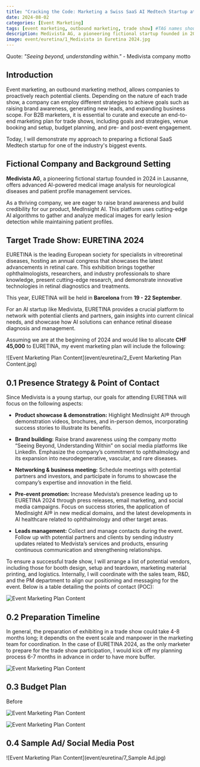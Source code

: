 ```yaml
---
title: "Cracking the Code: Marketing a Swiss SaaS AI Medtech Startup at Global Trade Shows"
date: 2024-08-02
categories: [Event Marketing]
tags: [event marketing, outbound marketing, trade show] #TAG names should always be lowercase
description: Medivista AG, a pioneering fictional startup founded in 2024 in Lausanne, specializes in cutting-edge AI-powered medical image analysis and patient profile management services. As a B2B Event Manager, I will showcase my strategies at EURETINA 2024 to amplify our presence in the ophthalmology sector. This blog details our meticulous event marketing plan to ensure a powerful impact.
image: event/euretina/1_Medivista in Euretina 2024.jpg
---
```


Quote: *"Seeing beyond, understanding within."* - Medivista company motto

## Introduction

Event marketing, an outbound marketing method, allows companies to proactively reach potential clients. Depending on the nature of each trade show, a company can employ different strategies to achieve goals such as raising brand awareness, generating new leads, and expanding business scope. For B2B marketers, it is essential to curate and execute an end-to-end marketing plan for trade shows, including goals and strategies, venue booking and setup, budget planning, and pre- and post-event engagement.

Today, I will demonstrate my approach to preparing a fictional SaaS Medtech startup for one of the industry's biggest events.

## Fictional Company and Background Setting


**Medivista AG**, a pioneering fictional startup founded in 2024 in Lausanne, offers advanced AI-powered medical image analysis for neurological diseases and patient profile management services.

As a thriving company, we are eager to raise brand awareness and build credibility for our product, MedInsight AI. This platform uses cutting-edge AI algorithms to gather and analyze medical images for early lesion detection while maintaining patient profiles.

## Target Trade Show: EURETINA 2024

EURETINA is the leading European society for specialists in vitreoretinal diseases, hosting an annual congress that showcases the latest advancements in retinal care. This exhibition brings together ophthalmologists, researchers, and industry professionals to share knowledge, present cutting-edge research, and demonstrate innovative technologies in retinal diagnostics and treatments.

This year, EURETINA will be held in **Barcelona** from **19 - 22 September**.

For an AI startup like Medivista, EURETINA provides a crucial platform to network with potential clients and partners, gain insights into current clinical needs, and showcase how AI solutions can enhance retinal disease diagnosis and management.

Assuming we are at the beginning of 2024 and would like to allocate **CHF 45,000** to EURETINA, my event marketing plan will include the following:

![Event Marketing Plan Content](event/euretina/2_Event Marketing Plan Content.jpg)

## 0.1 Presence Strategy & Point of Contact

Since Medivista is a young startup, our goals for attending EURETINA will focus on the following aspects:

- **Product showcase & demonstration:** Highlight MedInsight AI® through demonstration videos, brochures, and in-person demos, incorporating success stories to illustrate its benefits.

- **Brand building:** Raise brand awareness using the company motto “Seeing Beyond, Understanding Within” on social media platforms like LinkedIn. Emphasize the company’s commitment to ophthalmology and its expansion into neurodegenerative, vascular, and rare diseases.

- **Networking & business meeting:** Schedule meetings with potential partners and investors, and participate in forums to showcase the company’s expertise and innovation in the field.

- **Pre-event promotion:** Increase Medvista’s presence leading up to EURETINA 2024 through press releases, email marketing, and social media campaigns. Focus on success stories, the application of MedInsight AI® in new medical domains, and the latest developments in AI healthcare related to ophthalmology and other target areas.

- **Leads management:** Collect and manage contacts during the event. Follow up with potential partners and clients by sending industry updates related to Medvista’s services and products, ensuring continuous communication and strengthening relationships.

To ensure a successful trade show, I will arrange a list of potential vendors, including those for booth design, setup and teardown, marketing material printing, and logistics. Internally, I will coordinate with the sales team, R&D, and the PM department to align our positioning and messaging for the event. Below is a table detailing the points of contact (POC):

![Event Marketing Plan Content](event/euretina/POC.jpg)

## 0.2 Preparation Timeline

In general, the preparation of exhibiting in a trade show could take 4-8 months long; it dependts on the event scale and manpower in the marketing team for coordination. In the case of EURETINA 2024, as the only marketer to prepare for the trade show participation, I would kick off my planning process 6-7 months in advance in order to have more buffer.

![Event Marketing Plan Content](event/euretina/timeline.jpg)

## 0.3 Budget Plan

Before 

![Event Marketing Plan Content](event/euretina/registration_fee.jpg)

![Event Marketing Plan Content](event/euretina/budget_plan.jpg)

## 0.4 Sample Ad/ Social Media Post

![Event Marketing Plan Content](event/euretina/7_Sample Ad.jpg)
